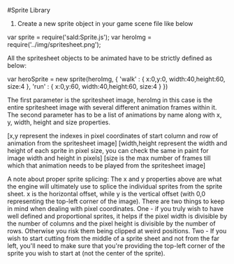 #Sprite Library

1. Create a new sprite object in your game scene file like below

var sprite = require('sald:Sprite.js');
var heroImg = require('../img/spritesheet.png'); 

All the spritesheet objects to be animated have to be strictly defined as below: 

var heroSprite = new sprite(heroImg, {
	'walk' : {
		x:0,y:0,
		width:40,height:60,
		size:4
	},
	'run' : {
		x:0,y:60,
		width:40,height:60,
		size:4
	}
})

The first parameter is the spritesheet image, heroImg in this case is the entire spritesheet image with several different animation frames within it.
The second parameter has to be a list of animations by name along with x, y, width, height and size properties.

[x,y represent the indexes in pixel coordinates of start column and row of animation from the spritesheet image]
[width,height represent the width and height of each sprite in pixel size, you can check the same in paint for image width and height in pixels]
[size is the max number of frames till which that animation needs to be played from the spritesheet image]

A note about proper sprite splicing: The x and y properties above are what the engine will ultimately use to splice the individual sprites from the sprite
sheet. x is the horizontal offset, while y is the vertical offset (with 0,0 representing the top-left corner of the image). There are two things to keep in mind
when dealing with pixel coordinates. One - if you truly wish to have well defined and proportional sprites, it helps if the pixel width is divisible by the number 
of columns and the pixel height is divisible by the number of rows. Otherwise you risk them being clipped at weird positions. Two - If you wish to
start cutting from the middle of a sprite sheet and not from the far left, you'll need to make sure that you're providing the top-left corner of the sprite you wish
to start at (not the center of the sprite).

